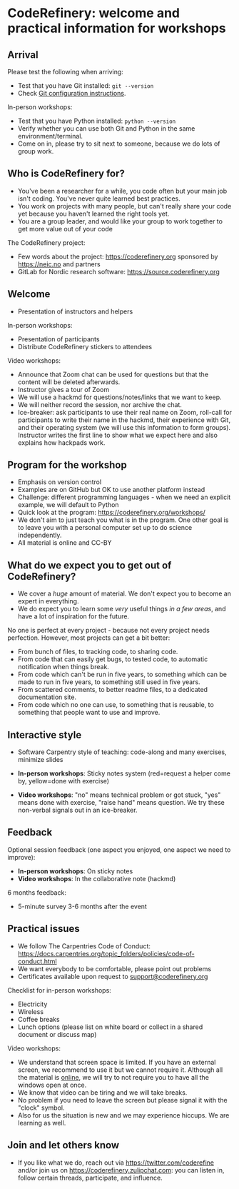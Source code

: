 

# CodeRefinery: welcome and practical information for workshops

## Arrival

Please test the following when arriving:

- Test that you have Git installed: `git --version`
- Check [Git configuration instructions](https://coderefinery.github.io/git-refresher/01-setup/#configuring-git).

In-person workshops:

- Test that you have Python installed: `python --version`
- Verify whether you can use both Git and Python in the same environment/terminal.
- Come on in, please try to sit next to someone, because we do lots of
  group work.


## Who is CodeRefinery for?

- You've been a researcher for a while, you code often but
  your main job isn't coding.  You've never quite learned best
  practices.
- You work on projects with many people, but can't really share your
  code yet because you haven't learned the right tools yet.
- You are a group leader, and would like your group to work together
  to get more value out of your code

The CodeRefinery project:

- Few words about the project: https://coderefinery.org sponsored by https://neic.no and partners
- GitLab for Nordic research software: https://source.coderefinery.org


## Welcome

- Presentation of instructors and helpers

In-person workshops:

- Presentation of participants
- Distribute CodeRefinery stickers to attendees

Video workshops:

- Announce that Zoom chat can be used for questions but that the content will
  be deleted afterwards.
- Instructor gives a tour of Zoom
- We will use a hackmd for questions/notes/links that we want to keep.
- We will neither record the session, nor archive the chat.
- Ice-breaker: ask participants to use their real name on Zoom,
  roll-call for participants to write their name in the hackmd,
  their experience with Git, and their operating system (we will use this information to form groups).
  Instructor writes the first line to show what we
  expect here and also explains how hackpads work.


## Program for the workshop

- Emphasis on version control
- Examples are on GitHub but OK to use another platform instead
- Challenge: different programming languages - when we need an explicit example,
  we will default to Python
- Quick look at the program: https://coderefinery.org/workshops/
- We don't aim to just teach you what is in the program. One other goal is to
  leave you with a personal computer set up to do science independently.
- All material is online and CC-BY


## What do we expect you to get out of CodeRefinery?

- We cover a *huge* amount of material.  We don't expect you to become
  an expert in everything.
- We do expect you to learn some *very* useful things *in a few
  areas*, and have a lot of inspiration for the future.

No one is perfect at every project - because not every project
needs perfection.  However, most projects can get a bit better:

- From bunch of files, to tracking code, to sharing code.
- From code that can easily get bugs, to tested code, to automatic
  notification when things break.
- From code which can't be run in five years, to something which can
  be made to run in five years, to something still used in five years.
- From scattered comments, to better readme files, to a dedicated
  documentation site.
- From code which no one can use, to something that is reusable, to
  something that people want to use and improve.


## Interactive style

- Software Carpentry style of teaching: code-along and many exercises, minimize slides

- **In-person workshops**: Sticky notes system (red=request a helper come by, yellow=done with exercise)
- **Video workshops**: "no" means technical problem or got stuck, "yes" means done with exercise, "raise hand" means question.
  We try these non-verbal signals out in an ice-breaker.


## Feedback

Optional session feedback (one aspect you enjoyed, one aspect we need to improve):

- **In-person workshops**: On sticky notes
- **Video workshops**: In the collaborative note (hackmd)

6 months feedback:

- 5-minute survey 3-6 months after the event


## Practical issues

- We follow The Carpentries Code of Conduct: https://docs.carpentries.org/topic_folders/policies/code-of-conduct.html
- We want everybody to be comfortable, please point out problems
- Certificates available upon request to support@coderefinery.org

Checklist for in-person workshops:

- Electricity
- Wireless
- Coffee breaks
- Lunch options (please list on white board or collect in a shared document or discuss map)

Video workshops:

- We understand that screen space is limited. If you have an external screen,
  we recommend to use it but we cannot require it. Although all the material is
  [online](https://coderefinery.org/lessons/), we will
  try to not require you to have all the windows open at once.
- We know that video can be tiring and we will take breaks.
- No problem if you need to leave the screen but please signal it with the "clock" symbol.
- Also for us the situation is new and we may experience hiccups. We are learning as well.


## Join and let others know

- If you like what we do, reach out via https://twitter.com/coderefine and/or
  join us on https://coderefinery.zulipchat.com: you can listen in, follow
  certain threads, participate, and influence.

